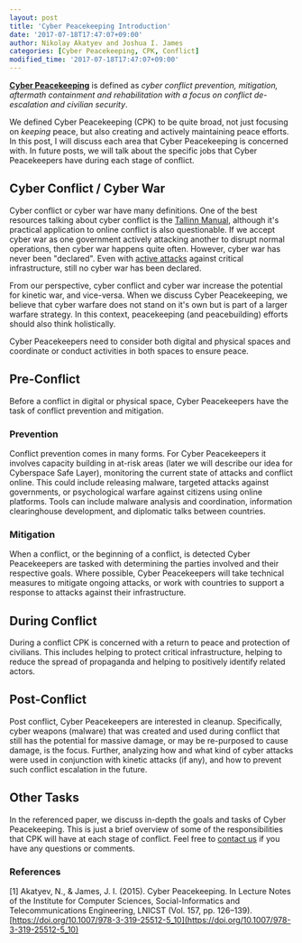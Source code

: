 ```yaml
---
layout: post
title: 'Cyber Peacekeeping Introduction'
date: '2017-07-18T17:47:07+09:00'
author: Nikolay Akatyev and Joshua I. James
categories: [Cyber Peacekeeping, CPK, Conflict]
modified_time: '2017-07-18T17:47:07+09:00'
---
```


[**Cyber Peacekeeping**](https://doi.org/10.1007/978-3-319-25512-5_10) is defined as *cyber conflict prevention, mitigation, aftermath containment and rehabilitation with a focus on conflict de-escalation and civilian security*.

We defined Cyber Peacekeeping (CPK) to be quite broad, not just focusing on *keeping* peace, but also creating and actively maintaining peace efforts. In this post, I will discuss each area that Cyber Peacekeeping is concerned with. In future posts, we will talk about the specific jobs that Cyber Peacekeepers have during each stage of conflict.

## Cyber Conflict / Cyber War
Cyber conflict or cyber war have many definitions. One of the best resources talking about cyber conflict is the [Tallinn Manual](https://ccdcoe.org/tallinn-manual-20-international-law-applicable-cyber-operations-be-launched.html), although it's practical application to online conflict is also questionable. If we accept cyber war as one government actively attacking another to disrupt normal operations, then cyber war happens quite often. However, cyber war has never been "declared". Even with [active attacks](https://en.wikipedia.org/wiki/December_2015_Ukraine_power_grid_cyberattack) against critical infrastructure, still no cyber war has been declared.

From our perspective, cyber conflict and cyber war increase the potential for kinetic war, and vice-versa. When we discuss Cyber Peacekeeping, we believe that cyber warfare does not stand on it's own but is part of a larger warfare strategy. In this context, peacekeeping (and peacebuilding) efforts should also think holistically.

Cyber Peacekeepers need to consider both digital and physical spaces and coordinate or conduct activities in both spaces to ensure peace.

## Pre-Conflict
Before a conflict in digital or physical space, Cyber Peacekeepers have the task of conflict prevention and mitigation.

### Prevention
Conflict prevention comes in many forms. For Cyber Peacekeepers it involves capacity building in at-risk areas (later we will describe our idea for Cyberspace Safe Layer), monitoring the current state of attacks and conflict online. This could include releasing malware, targeted attacks against governments, or psychological warfare against citizens using online platforms. Tools can include malware analysis and coordination, information clearinghouse development, and diplomatic talks between countries.

### Mitigation
When a conflict, or the beginning of a conflict, is detected Cyber Peacekeepers are tasked with determining the parties involved and their respective goals. Where possible, Cyber Peacekeepers will take technical measures to mitigate ongoing attacks, or work with countries to support a response to attacks against their infrastructure.

## During Conflict
During a conflict CPK is concerned with a return to peace and protection of civilians. This includes helping to protect critical infrastructure, helping to reduce the spread of propaganda and helping to positively identify related actors.

## Post-Conflict
Post conflict, Cyber Peacekeepers are interested in cleanup. Specifically, cyber weapons (malware) that was created and used during conflict that still has the potential for massive damage, or may be re-purposed to cause damage, is the focus. Further, analyzing how and what kind of cyber attacks were used in conjunction with kinetic attacks (if any), and how to prevent such conflict escalation in the future.

## Other Tasks
In the referenced paper, we discuss in-depth the goals and tasks of Cyber Peacekeeping. This is just a brief overview of some of the responsibilities that CPK will have at each stage of conflict. Feel free to [contact us](/about/) if you have any questions or comments.

### References
[1] Akatyev, N., & James, J. I. (2015). Cyber Peacekeeping. In Lecture Notes of the Institute for Computer Sciences, Social-Informatics and Telecommunications Engineering, LNICST (Vol. 157, pp. 126–139). [https://doi.org/10.1007/978-3-319-25512-5_10](https://doi.org/10.1007/978-3-319-25512-5_10)
